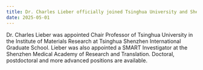 ```yaml
---
title: Dr. Charles Lieber officially joined Tsinghua University and Shenzhen Medical Academy of Research and Translation!
date: 2025-05-01
---
```




<!--more-->

Dr. Charles Lieber was appointed Chair Professor of Tsinghua University in the Institute of Materials Research at Tsinghua Shenzhen International Graduate School. Lieber was also appointed a SMART Investigator at the Shenzhen Medical Academy of Research and Translation. Doctoral, postdoctoral and more advanced positions are available.
